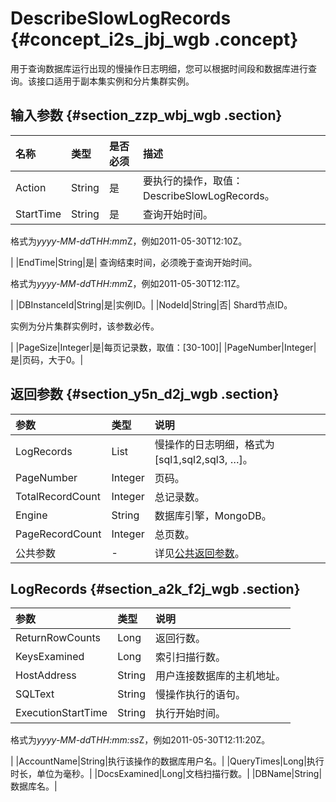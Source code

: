 # DescribeSlowLogRecords {#concept_i2s_jbj_wgb .concept}

用于查询数据库运行出现的慢操作日志明细，您可以根据时间段和数据库进行查询。该接口适用于副本集实例和分片集群实例。

## 输入参数 {#section_zzp_wbj_wgb .section}

|名称|类型|是否必须|描述|
|:-|:-|:---|:-|
|Action|String|是|要执行的操作，取值：DescribeSlowLogRecords。|
|StartTime|String|是| 查询开始时间。

 格式为*yyyy-MM-dd*T*HH:mm*Z，例如2011-05-30T12:10Z。

 |
|EndTime|String|是| 查询结束时间，必须晚于查询开始时间。

 格式为*yyyy-MM-dd*T*HH:mm*Z，例如2011-05-30T12:11Z。

 |
|DBInstanceId|String|是|实例ID。|
|NodeId|String|否| Shard节点ID。

 实例为分片集群实例时，该参数必传。

 |
|PageSize|Integer|是|每页记录数，取值：\[30-100\]|
|PageNumber|Integer|是|页码，大于0。|

## 返回参数 {#section_y5n_d2j_wgb .section}

|参数|类型|说明|
|:-|:-|:-|
|LogRecords|List|慢操作的日志明细，格式为\[sql1,sql2,sql3, …\]。|
|PageNumber|Integer|页码。|
|TotalRecordCount|Integer|总记录数。|
|Engine|String|数据库引擎，MongoDB。|
|PageRecordCount|Integer|总页数。|
|公共参数|-|详见[公共返回参数](cn.zh-CN/API参考/公共参数.md#)。|

## LogRecords {#section_a2k_f2j_wgb .section}

|参数|类型|说明|
|:-|:-|:-|
|ReturnRowCounts|Long|返回行数。|
|KeysExamined|Long|索引扫描行数。|
|HostAddress|String|用户连接数据库的主机地址。|
|SQLText|String|慢操作执行的语句。|
|ExecutionStartTime|String| 执行开始时间。

 格式为*yyyy-MM-dd*T*HH:mm:ss*Z，例如2011-05-30T12:11:20Z。

 |
|AccountName|String|执行该操作的数据库用户名。|
|QueryTimes|Long|执行时长，单位为毫秒。|
|DocsExamined|Long|文档扫描行数。|
|DBName|String|数据库名。|


